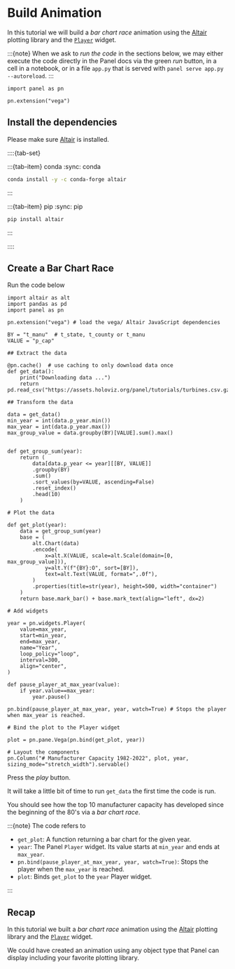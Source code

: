 # Build Animation

In this tutorial we will build a *bar chart race* animation using the [Altair](https://altair-viz.github.io) plotting library and the [`Player`](../../reference/widgets/Player.ipynb) widget.

:::{note}
When we ask to *run the code* in the sections below, we may either execute the code directly in the Panel docs via the green *run* button, in a cell in a notebook, or in a file `app.py` that is served with `panel serve app.py --autoreload`.
:::

```{pyodide}
import panel as pn

pn.extension("vega")
```

## Install the dependencies

Please make sure [Altair](https://altair-viz.github.io/) is installed.

::::{tab-set}

:::{tab-item} conda
:sync: conda

``` bash
conda install -y -c conda-forge altair
```

:::

:::{tab-item} pip
:sync: pip

``` bash
pip install altair
```

:::

::::

## Create a Bar Chart Race

Run the code below

```{pyodide}
import altair as alt
import pandas as pd
import panel as pn

pn.extension("vega") # load the vega/ Altair JavaScript dependencies

BY = "t_manu"  # t_state, t_county or t_manu
VALUE = "p_cap"

## Extract the data

@pn.cache()  # use caching to only download data once
def get_data():
    print("Downloading data ...")
    return pd.read_csv("https://assets.holoviz.org/panel/tutorials/turbines.csv.gz")

## Transform the data

data = get_data()
min_year = int(data.p_year.min())
max_year = int(data.p_year.max())
max_group_value = data.groupby(BY)[VALUE].sum().max()


def get_group_sum(year):
    return (
        data[data.p_year <= year][[BY, VALUE]]
        .groupby(BY)
        .sum()
        .sort_values(by=VALUE, ascending=False)
        .reset_index()
        .head(10)
    )

# Plot the data

def get_plot(year):
    data = get_group_sum(year)
    base = (
        alt.Chart(data)
        .encode(
            x=alt.X(VALUE, scale=alt.Scale(domain=[0, max_group_value])),
            y=alt.Y(f"{BY}:O", sort=[BY]),
            text=alt.Text(VALUE, format=",.0f"),
        )
        .properties(title=str(year), height=500, width="container")
    )
    return base.mark_bar() + base.mark_text(align="left", dx=2)

# Add widgets

year = pn.widgets.Player(
    value=max_year,
    start=min_year,
    end=max_year,
    name="Year",
    loop_policy="loop",
    interval=300,
    align="center",
)

def pause_player_at_max_year(value):
    if year.value==max_year:
        year.pause()

pn.bind(pause_player_at_max_year, year, watch=True) # Stops the player when max_year is reached.

# Bind the plot to the Player widget

plot = pn.pane.Vega(pn.bind(get_plot, year))

# Layout the components
pn.Column("# Manufacturer Capacity 1982-2022", plot, year, sizing_mode="stretch_width").servable()
```

Press the *play* button.

It will take a little bit of time to run `get_data` the first time the code is run.

You should see how the top 10 manufacturer capacity has developed since the beginning of the 80's via a *bar chart race*.

:::{note}
The code refers to

- `get_plot`: A function returning a bar chart for the given year.
- `year`: The Panel `Player` widget. Its value starts at `min_year` and ends at `max_year`.
- `pn.bind(pause_player_at_max_year, year, watch=True)`: Stops the player when the `max_year` is reached.
- `plot`: Binds `get_plot` to the `year` Player widget.

:::

## Recap

In this tutorial we built a *bar chart race* animation using the [Altair](https://altair-viz.github.io) plotting library and the [`Player`](../../reference/widgets/Player.ipynb) widget.

We could have created an animation using any object type that Panel can display including your favorite plotting library.
